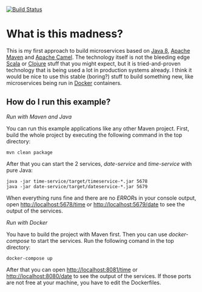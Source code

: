 [![Build Status](https://travis-ci.org/MoriTanosuke/first-camel-microservice.svg?branch=master)](https://travis-ci.org/MoriTanosuke/first-camel-microservice)

What is this madness?
=====================

This is my first approach to build microservices based on [Java 8][0], [Apache Maven][1] and [Apache Camel][2]. The technology itself is not the bleeding edge [Scala][3] or [Clojure][4] stuff that you might expect, but it is tried-and-proven technology that is being used a lot in production systems already. I think it would be nice to use this stable (boring?) stuff to build something new, like microservices being run in [Docker][5] containers.

How do I run this example?
--------------------------

*Run with Maven and Java*

You can run this example applications like any other Maven project. First, build the whole project by executing the following command in the top directory:

    mvn clean package

After that you can start the 2 services, *date-service* and *time-service* with pure Java:

    java -jar time-service/target/timeservice-*.jar 5678
    java -jar date-service/target/dateservice-*.jar 5679

When everything runs fine and there are no *ERROR*s in your console output, open [http://localhost:5678/time][10] or [http://localhost:5679/date][11] to see the output of the services.

*Run with Docker*

You have to build the project with Maven first. Then you can use *docker-compose* to start the services. Run the following comand in the top directory:

    docker-compose up

After that you can open [http://localhost:8081/time][12] or [http://localhost:8080/date][13] to see the output of the services. If those ports are not free at your machine, you have to edit the Dockerfiles.

[0]: http://www.oracle.com/technetwork/java/javase/overview/java8-2100321.html
[1]: https://maven.apache.org/
[2]: https://camel.apache.org/
[3]: http://www.scala-lang.org/
[4]: http://clojure.org/
[5]: https://www.docker.com/
[10]: http://localhost:5678/time
[11]: http://localhost:5679/date
[12]: http://localhost:8081/time
[13]: http://localhost:8080/date
